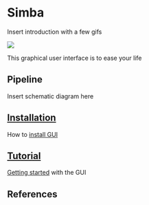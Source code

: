 # Simba
Insert introduction with a few gifs

![](https://github.com/sgoldenlab/tkinter_test/blob/master/images/mouse_tracking.gif)

This graphical user interface is to ease your life

## Pipeline

Insert schematic diagram here

## [Installation](docs/Installation.md) 

How to [install GUI](docs/Installation.md)

## [Tutorial]()

[Getting started]() with the GUI


## References
